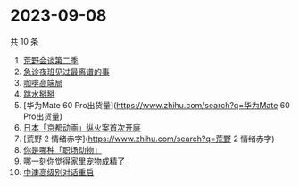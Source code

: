 # 2023-09-08

共 10 条

<!-- BEGIN -->
<!-- 最后更新时间 Fri Sep 08 2023 00:14:06 GMT+0800 (China Standard Time) -->

1. [荒野会谈第二季](https://www.zhihu.com/search?q=荒野会谈第二季)
1. [急诊夜班见过最离谱的事](https://www.zhihu.com/search?q=急诊夜班见过最离谱的事)
1. [咖啡高端局](https://www.zhihu.com/search?q=咖啡高端局)
1. [跳水掰掰](https://www.zhihu.com/search?q=跳水掰掰)
1. [华为Mate 60 Pro出货量](https://www.zhihu.com/search?q=华为Mate 60 Pro出货量)
1. [日本「京都动画」纵火案首次开庭](https://www.zhihu.com/search?q=日本「京都动画」纵火案首次开庭)
1. [荒野 2 情绪赤字](https://www.zhihu.com/search?q=荒野 2 情绪赤字)
1. [你是哪种「职场动物」](https://www.zhihu.com/search?q=你是哪种「职场动物」)
1. [哪一刻你觉得家里宠物成精了](https://www.zhihu.com/search?q=哪一刻你觉得家里宠物成精了)
1. [中澳高级别对话重启](https://www.zhihu.com/search?q=中澳高级别对话重启)

<!-- END -->
